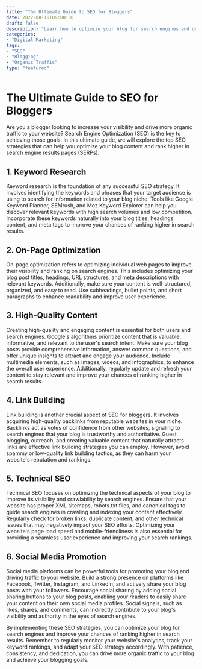 ```yaml
--- 
title: "The Ultimate Guide to SEO for Bloggers" 
date: 2022-08-10T09:00:00 
draft: false 
description: "Learn how to optimize your blog for search engines and drive organic traffic with these SEO strategies." 
categories: 
- "Digital Marketing" 
tags: 
- "SEO" 
- "Blogging" 
- "Organic Traffic" 
type: "featured" 
--- 
```


# The Ultimate Guide to SEO for Bloggers 

Are you a blogger looking to increase your visibility and drive more organic traffic to your website? Search Engine Optimization (SEO) is the key to achieving those goals. In this ultimate guide, we will explore the top SEO strategies that can help you optimize your blog content and rank higher in search engine results pages (SERPs). 

## 1. Keyword Research 

Keyword research is the foundation of any successful SEO strategy. It involves identifying the keywords and phrases that your target audience is using to search for information related to your blog niche. Tools like Google Keyword Planner, SEMrush, and Moz Keyword Explorer can help you discover relevant keywords with high search volumes and low competition. Incorporate these keywords naturally into your blog titles, headings, content, and meta tags to improve your chances of ranking higher in search results. 

## 2. On-Page Optimization 

On-page optimization refers to optimizing individual web pages to improve their visibility and ranking on search engines. This includes optimizing your blog post titles, headings, URL structures, and meta descriptions with relevant keywords. Additionally, make sure your content is well-structured, organized, and easy to read. Use subheadings, bullet points, and short paragraphs to enhance readability and improve user experience. 

## 3. High-Quality Content 

Creating high-quality and engaging content is essential for both users and search engines. Google's algorithms prioritize content that is valuable, informative, and relevant to the user's search intent. Make sure your blog posts provide comprehensive information, answer common questions, and offer unique insights to attract and engage your audience. Include multimedia elements, such as images, videos, and infographics, to enhance the overall user experience. Additionally, regularly update and refresh your content to stay relevant and improve your chances of ranking higher in search results. 

## 4. Link Building 

Link building is another crucial aspect of SEO for bloggers. It involves acquiring high-quality backlinks from reputable websites in your niche. Backlinks act as votes of confidence from other websites, signaling to search engines that your blog is trustworthy and authoritative. Guest blogging, outreach, and creating valuable content that naturally attracts links are effective link building strategies you can employ. However, avoid spammy or low-quality link building tactics, as they can harm your website's reputation and rankings. 

## 5. Technical SEO 

Technical SEO focuses on optimizing the technical aspects of your blog to improve its visibility and crawlability by search engines. Ensure that your website has proper XML sitemaps, robots.txt files, and canonical tags to guide search engines in crawling and indexing your content effectively. Regularly check for broken links, duplicate content, and other technical issues that may negatively impact your SEO efforts. Optimizing your website's page load speed and mobile-friendliness is also essential for providing a seamless user experience and improving your search rankings. 

## 6. Social Media Promotion 

Social media platforms can be powerful tools for promoting your blog and driving traffic to your website. Build a strong presence on platforms like Facebook, Twitter, Instagram, and LinkedIn, and actively share your blog posts with your followers. Encourage social sharing by adding social sharing buttons to your blog posts, enabling your readers to easily share your content on their own social media profiles. Social signals, such as likes, shares, and comments, can indirectly contribute to your blog's visibility and authority in the eyes of search engines. 

By implementing these SEO strategies, you can optimize your blog for search engines and improve your chances of ranking higher in search results. Remember to regularly monitor your website's analytics, track your keyword rankings, and adapt your SEO strategy accordingly. With patience, consistency, and dedication, you can drive more organic traffic to your blog and achieve your blogging goals.
